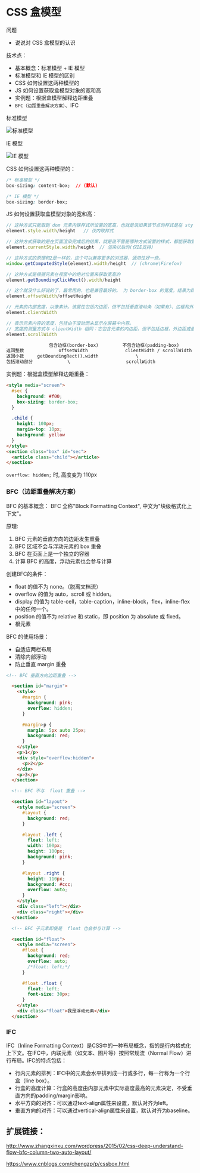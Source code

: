# CSS 盒模型

问题

- 说说对 CSS 盒模型的认识

技术点：

- 基本概念：标准模型 + IE 模型
- 标准模型和 IE 模型的区别
- CSS 如何设置这两种模型的
- JS  如何设置获取盒模型对象的宽和高
- 实例题：根据盒模型解释边距重叠
- `BFC（边距重叠解决方案）`、IFC

标准模型

![标准模型](./img/css-m.png)

IE 模型

![IE 模型](./img/css-m-ie.png)

CSS 如何设置这两种模型的：

```css
/* 标准模型 */
box-sizing: content-box;  // (默认)

/* IE 模型 */
box-sizing: border-box;
```

JS 如何设置获取盒模型对象的宽和高：

```js
// 这种方式只能取到 dom 元素内联样式所设置的宽高，也就是说如果该节点的样式是在 style 标签中或外联的 CSS 文件中设置的话，通过这种方法是获取不到 dom 的宽高的。
element.style.width/height   // 仅内联样式

// 这种方式获取的是在页面渲染完成后的结果，就是说不管是哪种方式设置的样式，都能获取到。(仅 IE 支持)
element.currentStyle.width/height  // 渲染以后的(仅IE支持)

// 这种方式的原理和2是一样的，这个可以兼容更多的浏览器，通用性好一些。
window.getComputedStyle(element).width/height  // (chrome\Firefox)

// 这种方式是根据元素在视窗中的绝对位置来获取宽高的
element.getBoundingClickRect().width/height

// 这个就没什么好说的了，最常用的，也是兼容最好的。 为 border-box 的宽度。结果为四舍五入的整数。
element.offsetWidth/offsetHeight

// 元素的内部宽度，以像素计。该属性包括内边距，但不包括垂直滚动条（如果有）、边框和外边距。
element.clientWidth

// 表示元素内容的宽度，包括由于滚动而未显示在屏幕中内容。
// 宽度的测量方式与 clientWidth 相同：它包含元素的内边距，但不包括边框，外边距或垂直滚动条（如果存在）。
element.scrollWidth
```

```html
                包含边框(border-box)         不包含边框(padding-box)
返回整数             offsetWidth              clientWidth / scrollWidth
返回小数     getBoundingRect().width              \
包括滚动部分             \                     scrollWidth
```

实例题：根据盒模型解释边距重叠：

```html
<style media="screen">
  #sec {
    background: #f00;
    box-sizing: border-box;
  }

  .child {
    height: 100px;
    margin-top: 10px;
    background: yellow
  }
</style>
<section class="box" id="sec">
  <article class="child"></article>
</section>
```

`overflow: hidden;` 时, 高度变为 110px

### BFC（边距重叠解决方案）

BFC 的基本概念：
BFC 全称"Block Formatting Context", 中文为"块级格式化上下文"。

原理:

1. BFC 元素的垂直方向的边距发生重叠
2. BFC 区域不会与浮动元素的 box 重叠
3. BFC 在页面上是一个独立的容器
4. 计算 BFC 的高度，浮动元素也会参与计算

创建BFC的条件：

- float 的值不为 none。（脱离文档流）
- overflow 的值为 auto，scroll 或 hidden。
- display 的值为 table-cell，table-caption，inline-block，flex，inline-flex中的任何一个。
- position 的值不为 relative 和 static，即 position 为 absolute 或 fixed。
- 根元素

BFC 的使用场景：

- 自适应两栏布局
- 清除内部浮动
- 防止垂直 margin 重叠

```html
<!-- BFC 垂直方向边距重叠 -->

  <section id="margin">
    <style>
      #margin {
        background: pink;
        overflow: hidden;
      }

      #margin>p {
        margin: 5px auto 25px;
        background: red;
      }
    </style>
    <p>1</p>
    <div style="overflow:hidden">
      <p>2</p>
    </div>
    <p>3</p>
  </section>

  <!-- BFC 不与  float 重叠 -->

  <section id="layout">
    <style media="screen">
      #layout {
        background: red;
      }

      #layout .left {
        float: left;
        width: 100px;
        height: 100px;
        background: pink;
      }

      #layout .right {
        height: 110px;
        background: #ccc;
        overflow: auto;
      }
    </style>
    <div class="left"></div>
    <div class="right"></div>
  </section>

  <!-- BFC 子元素即使是  float 也会参与计算 -->

  <section id="float">
    <style media="screen">
      #float {
        background: red;
        overflow: auto;
        /*float: left;*/
      }

      #float .float {
        float: left;
        font-size: 30px;
      }
    </style>
    <div class="float">我是浮动元素</div>
  </section>
```

### IFC

IFC（Inline Formatting Context）是CSS中的一种布局概念，指的是行内格式化上下文。在IFC中，内联元素（如文本、图片等）按照常规流（Normal Flow）进行布局。IFC的特点包括：

- 行内元素的排列：IFC中的元素会水平排列成一行或多行，每一行称为一个行盒（line box）。
- 行盒的高度计算：行盒的高度由内部元素中实际高度最高的元素决定，不受垂直方向的padding/margin影响。
- 水平方向的对齐：可以通过text-align属性来设置，默认对齐为left。
- 垂直方向的对齐：可以通过vertical-align属性来设置，默认对齐为baseline。

## 扩展链接：

http://www.zhangxinxu.com/wordpress/2015/02/css-deep-understand-flow-bfc-column-two-auto-layout/

https://www.cnblogs.com/chengzp/p/cssbox.html
